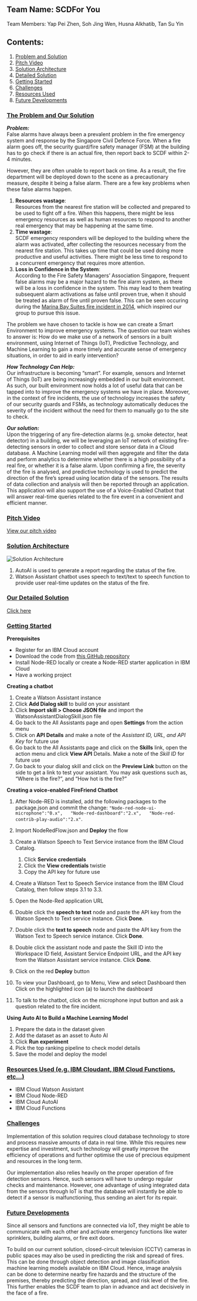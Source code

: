 ## Team Name: SCDFor You 
Team Members: Yap Pei Zhen, Soh Jing Wen, Husna Alkhatib, Tan Su Yin

## Contents:
1. [Problem and Solution](#problem)
2. [Pitch Video](#video)
3. [Solution Architecture](#archi)
4. [Detailed Solution](#details)
5. [Getting Started](#start)
6. [Challenges](#challenges)
7. [Resources Used](#techstack)  
8. [Future Developments](#future)


### <ins>The Problem and Our Solution</ins><a name="problem"></a>
*__Problem:__*    
False alarms have always been a prevalent problem in the fire emergency system and response by the Singapore Civil Defence Force. When a fire alarm goes off, the security guard/fire safety manager (FSM) at the building has to go check if there is an actual fire, then report back to SCDF within 2-4 minutes.   

However, they are often unable to report back on time. As a result, the fire department will be deployed down to the scene as a precautionary measure, despite it being a false alarm. There are a few key problems when these false alarms happen.  

1. __Resources wastage__:  
Resources from the nearest fire station will be collected and prepared to be used to fight off a fire. When this happens, there might be less emergency resources as well as human resources to respond to another real emergency that may be happening at the same time.   
2. __Time wastage__:  
SCDF emergency responders will be deployed to the building where the alarm was activated, after collecting the resources necessary from the nearest fire station. This takes up time that could be used doing more productive and useful activities. There might be less time to respond to a concurrent emergency that requires more attention.  
3. __Loss in Confidence in the System__:     
According to the Fire Safety Managers’ Association Singapore, frequent false alarms may be a major hazard to the fire alarm system, as there will be a loss in confidence in the system. This may lead to them treating subsequent alarm activations as false until proven true, when it should be treated as alarm of fire until proven false. This can be seen occuring during the [Marina Bay Suites fire incident in 2014](https://www.straitstimes.com/singapore/security-guard-who-died-in-marina-bay-suites-fire-thought-alarm-was-false), which inspired our group to pursue this issue.   

The problem we have chosen to tackle is how we can create a Smart Environment to improve emergency systems. The question our team wishes to answer is: How do we make use of a network of sensors in a built environment, using Internet of Things (IoT), Predictive Technology, and Machine Learning to gain a more timely and accurate sense of emergency situations, in order to aid in early intervention?


*__How Technology Can Help:__*  
Our infrastructure is becoming “smart”. For example, sensors and Internet of Things (IoT) are being increasingly embedded in our built environment. As such, our built environment now holds a lot of useful data that can be tapped into to improve the emergency systems we have in place. Moreover, in the context of fire incidents, the use of technology increases the safety of our security guards and FSMs, as technology automatically deduces the severity of the incident without the need for them to manually go to the site to check.    

*__Our solution:__*    
Upon the triggering of any fire-detection alarms (e.g. smoke detector, heat detector) in a building, we will be leveraging an IoT network of existing fire-detecting sensors in order to collect and store sensor data in a Cloud database. A Machine Learning model will then aggregate and filter the data and perform analytics to determine whether there is a high possibility of a real fire, or whether it is a false alarm. Upon confirming a fire, the severity of the fire is analysed, and predictive technology is used to predict the direction of the fire’s spread using location data of the sensors. The results of data collection and analysis will then be reported through an application. This application will also support the use of a Voice-Enabled Chatbot that will answer real-time queries related to the fire event in a convenient and efficient manner.  


### <ins>Pitch Video</ins> <a name="video"></a>
[View our pitch video]()   


### <ins>Solution Architecture</ins> <a name="archi"></a>
![Solution Architecture](https://i.ibb.co/3CTC9r9/Architecture.png)
1. AutoAI is used to generate a report regarding the status of the fire.
2. Watson Assistant chatbot uses speech to text/text to speech function to provide user real-time updates on the status of the fire.   


### <ins>Our Detailed Solution</ins> <a name="details"></a>
[Click here](https://docs.google.com/document/d/1Xt8jDAQUd6ObM6Ji-OM-lAKlcjm6SdfbqoBJ46labT0/edit?usp=sharing)


### <ins>Getting Started</ins> <a name="start"></a>     
__Prerequisites__    
* Register for an IBM Cloud account  
* Download the code from [this GitHub repository](https://github.com/yappeizhen/SCDForYou-FireFriend_SCDFXIBM)    
* Install Node-RED locally or create a Node-RED starter application in IBM Cloud   
* Have a working project

__Creating a chatbot__
1. Create a Watson Assistant instance  
2. Click __Add Dialog skill__ to build on your assistant   
3. Click __Import skill > Choose JSON file__ and import the WatsonAssistantDialogSkill.json file 
4. Go back to the All Assistants page and open __Settings__ from the action menu 
5. Click on __API Details__ and make a note of the *Assistant ID, URL, and API Key* for future use 
6. Go back to the All Assistants page and click on the __Skills__ link, open the action menu and click __View API__ Details. Make a note of the *Skill ID* for future use  
7. Go back to your dialog skill and click on the __Preview Link__ button on the side to get a link to test your assistant. You may ask questions such as, “Where is the fire?”, and “How hot is the fire?”  

__Creating a voice-enabled FireFriend Chatbot__
1. After Node-RED is installed, add the following packages to the package.json and commit the change:
  `"Node-red-node-ui-microphone":"0.x",  
  "Node-red-dashboard":"2.x",  
  "Node-red-contrib-play-audio":"2.x"`. 

2. Import NodeRedFlow.json and __Deploy__ the flow
3. Create a Watson Speech to Text Service instance from the IBM Cloud Catalog.
    1. Click __Service credentials__
    2. Click the __View credentials__ twistie
    3. Copy the API key for future use
4. Create a Watson Text to Speech Service instance from the IBM Cloud Catalog, then follow steps 3.1 to 3.3. 
5. Open the Node-Red application URL
6. Double click the __speech to text__ node and paste the API key from the Watson Speech to Text service instance. Click __Done__.
7. Double click the __text to speech__ node and paste the API key from the Watson Text to Speech service instance. Click __Done__.
8. Double click the assistant node and paste the Skill ID into the Workspace ID field, Assistant Service Endpoint URL, and the API key from the Watson Assistant service instance. Click __Done__.
9. Click on the red __Deploy__ button
10. To view your Dashboard, go to Menu, View and select Dashboard then Click on the highlighted icon (a) to launch the dashboard
11. To talk to the chatbot, click on the microphone input button and ask a question related to the fire incident.  


__Using Auto AI to Build a Machine Learning Model__
1. Prepare the data in the dataset given
2. Add the dataset as an asset to Auto AI
3. Click __Run experiment__
4. Pick the top ranking pipeline to check model details
5. Save the model and deploy the model    


### <ins>Resources Used (e.g. IBM Cloudant, IBM Cloud Functions, etc...)</ins> <a name="techstack"></a>
* IBM Cloud Watson Assistant 
* IBM Cloud Node-RED
* IBM Cloud AutoAI 
* IBM Cloud Functions 

### <ins>Challenges</ins> <a name="challenges"></a>
Implementation of this solution requires cloud database technology to store and process massive amounts of data in real time. While this requires new expertise and investment, such technology will greatly improve the efficiency of operations and further optimise the use of precious equipment and resources in the long term.

Our implementation also relies heavily on the proper operation of fire detection sensors. Hence, such sensors will have to undergo regular checks and maintenance. However, one advantage of using integrated data from the sensors through IoT is that the database will instantly be able to detect if a sensor is malfunctioning, thus sending an alert for its repair.  

### <ins>Future Developments</ins> <a name="future"></a>   
Since all sensors and functions are connected via IoT, they might be able to communicate with each other and activate emergency functions like water sprinklers, building alarms, or fire exit doors.  

To build on our current solution, closed-circuit television (CCTV) cameras in public spaces may also be used in predicting the risk and spread of fires. This can be done through object detection and image classification machine learning models available on IBM Cloud. Hence, image analysis can be done to determine nearby fire hazards and the structure of the premises, thereby predicting the direction, spread, and risk level of the fire. This further enables the SCDF team to plan in advance and act decisively in the face of a fire.


